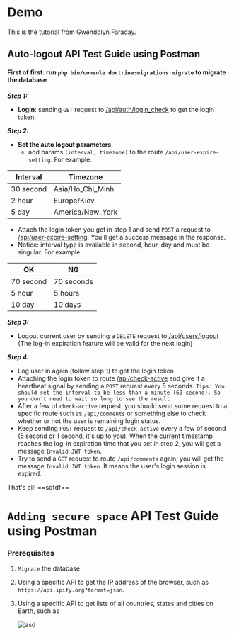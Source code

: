 # Demo

This is the tutorial from Gwendolyn Faraday.  

## Auto-logout API Test Guide using Postman
#### First of first: run `php bin/console doctrine:migrations:migrate` to migrate the database
**_Step 1:_**
+ **Login**: sending `GET` request to [/api/auth/login_check](http://localhost:1437/api/auth/login_check) to get the login token.

**_Step 2:_**
+ **Set the auto logout parameters**:
    + add params `(interval, timezone)` to the route `/api/user-expire-setting`. For example:
    
| Interval | Timezone |
| -------- | -------- |
| 30 second | Asia/Ho_Chi_Minh |
| 2 hour | Europe/Kiev |
| 5 day | America/New_York |
    
+ Attach the login token you got in step 1 and send `POST` a request to [/api/user-expire-setting](http://localhost:1437/api/user-expire-setting). You'll get a success message in the response.  
+ Notice: interval type is available in second, hour, day and must be singular. For example:
    
| OK | NG |
| ---- | --- |
| 70 second | 70 seconds |
| 5 hour | 5 hours |
| 10 day | 10 days |

**_Step 3:_**  
+ Logout current user by sending a `DELETE` request to [/api/users/logout](http://localhost:1437/api/users/logout) (The log-in expiration feature will be valid for the next login)

**_Step 4:_**
+ Log user in again (follow step 1) to get the login token
+ Attaching the login token to route [/api/check-active](http://localhost:1437/api/check-active) and give it a heartbeat signal by sending a `POST` request every 5 seconds.
`Tips: You should set the interval to be less than a minute (60 second). So you don't need to wait so long to see the result`
+ After a few of `check-active` request, you should send some request to a specific route such as `/api/comments` or something else to check whether or not the user is remaining login status.
+ Keep sending `POST` request to `/api/check-active` every a few of second (5 second or 1 second, it's up to you).
When the current timestamp reaches the log-in expiration time that you set in step 2, you will get a message `Invalid JWT token`.
+ Try to send a `GET` request to route `/api/comments` again, you will get the message `Invalid JWT token`. It means the user's login session is expired.

That's all!
==sdfdf==

# `Adding secure space`  API Test Guide using Postman

### Prerequisites

1. `Migrate` the database.

2. Using a specific API to get the IP address of the browser, such as `https://api.ipify.org?format=json`.

3. Using a specific API to get lists of all countries, states and cities on Earth, such as

   ![asd](https://drive.google.com/uc?id=1cKcGN04rH2fFX8QrzIHXfY_fOCg_LtCl)

